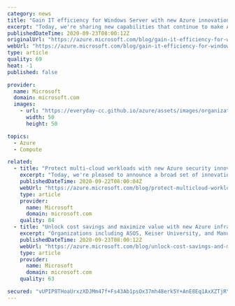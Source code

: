 ```yaml
---
category: news
title: "Gain IT efficiency for Windows Server with new Azure innovation"
excerpt: "Today, we're sharing new capabilities that continue to make Azure the best place to run Windows Server apps."
publishedDateTime: 2020-09-23T08:00:12Z
originalUrl: "https://azure.microsoft.com/blog/gain-it-efficiency-for-windows-server-with-new-azure-innovation/"
webUrl: "https://azure.microsoft.com/blog/gain-it-efficiency-for-windows-server-with-new-azure-innovation/"
type: article
quality: 69
heat: -1
published: false

provider:
  name: Microsoft
  domain: microsoft.com
  images:
    - url: "https://everyday-cc.github.io/azure/assets/images/organizations/microsoft.com-50x50.jpg"
      width: 50
      height: 50

topics:
  - Azure
  - Compute

related:
  - title: "Protect multi-cloud workloads with new Azure security innovations"
    excerpt: "Today, we're pleased to announce a broad set of innovations to help you protect multi-cloud and Azure workloads."
    publishedDateTime: 2020-09-22T08:00:04Z
    webUrl: "https://azure.microsoft.com/blog/protect-multicloud-workloads-with-new-azure-security-innovations/"
    type: article
    provider:
      name: Microsoft
      domain: microsoft.com
    quality: 84
  - title: "Unlock cost savings and maximize value with new Azure infrastructure innovation"
    excerpt: "Organizations including ASOS, Keiser University, and Manulife trust and build services on Azure to run their business-critical workloads and support their customers across the world. It’s customers such as these that fuel our desire to innovate."
    publishedDateTime: 2020-09-23T08:00:12Z
    webUrl: "https://azure.microsoft.com/blog/unlock-cost-savings-and-maximize-value-with-new-azure-infrastructure-innovation/"
    type: article
    provider:
      name: Microsoft
      domain: microsoft.com
    quality: 63

secured: "vUPIP8THoaUrxzXDJMm47f+Fs43Ab1psOx37mh48erk5Y+AnE8Eq1AxXZTjRYhfrNMOSnHS01Srq1a6nFPJ4KCJTxU3cVSvEhn7o7JD7en8/dd+kV1oQEPHrFGNHxOJDFcKpvJNYJ+u9SLJNyh/A0mqBRvqGGWRrKjQtRp/82e473158VMuG+5dyTT6JzdPQJDwuhgeaKhfgJbokRGBfNnGhMK4fyleaZcltcEEzNJ/na3eQ2UdxPY/FtgRQ69/iQZJg22ftJoDFo0r6arxw7UoBDk/Zbm2xERAyys3xwxrTg2Il8dS6tiDTVcwLhF+IColmE/5Ll04fQ2B3xwt0y+RQGpfrXMnMZxNBGDRhtXA=;PW+pdkyljh4jJtWV0Ops7Q=="
---
```


